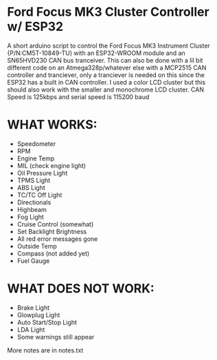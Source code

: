 # Ford Focus MK3 Cluster Controller w/ ESP32
A short arduino script to control the Ford Focus MK3 Instrument Cluster {P/N:CM5T-10849-TU) with an ESP32-WROOM module and an SN65HVD230 CAN bus tranceiver. This can also be done with a lil bit different code on an Atmega328p/whatever else with a MCP2515 CAN controller and tranciever, only a tranciever is needed on this since the ESP32 has a built in CAN controller.
I used a color LCD cluster but this should also work with the smaller and monochrome LCD cluster.
CAN Speed is 125kbps and serial speed is 115200 baud

# WHAT WORKS:
- Speedometer
- RPM
- Engine Temp 
- MIL (check engine light)
- Oil Pressure Light
- TPMS Light
- ABS Light
- TC/TC Off Light
- Directionals
- Highbeam
- Fog Light
- Cruise Control (somewhat)
- Set Backlight Brightness
- All red error messages gone
- Outside Temp
- Compass (not added yet)
- Fuel Gauge

# WHAT DOES NOT WORK:
- Brake Light
- Glowplug Light
- Auto Start/Stop Light
- LDA Light
- Some warnings still appear

More notes are in notes.txt
